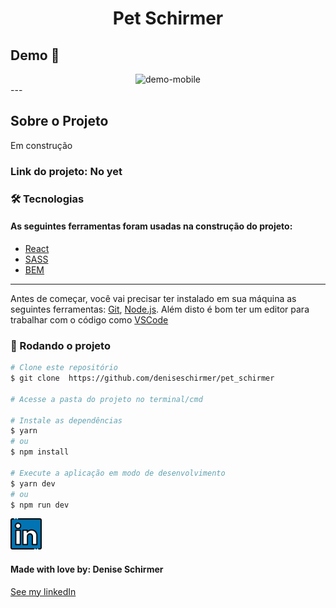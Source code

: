 <h1 style="text-align: center; font-weight: bold;">Pet Schirmer</h1>

## Demo 📸

<div align="center">
   <img src="" alt="demo-mobile" height="425">
</div> 
 ---

## Sobre o Projeto

Em construção

### Link do projeto: No yet

### 🛠 Tecnologias

#### As seguintes ferramentas foram usadas na construção do projeto:

- [React](https://pt-br.reactjs.org/)
- [SASS](https://sass-lang.com/documentation/)
- [BEM](https://en.bem.info/methodology/)

---

Antes de começar, você vai precisar ter instalado em sua máquina as seguintes ferramentas:
[Git](https://git-scm.com), [Node.js](https://nodejs.org/en/).
Além disto é bom ter um editor para trabalhar com o código como [VSCode](https://code.visualstudio.com/)

### 🎲 Rodando o projeto

```bash
# Clone este repositório
$ git clone  https://github.com/deniseschirmer/pet_schirmer

# Acesse a pasta do projeto no terminal/cmd

# Instale as dependências
$ yarn
# ou
$ npm install

# Execute a aplicação em modo de desenvolvimento
$ yarn dev
# ou
$ npm run dev

```

<a href="https://raw.githubusercontent.com/ARTHURPC03/Proffy-FullStack/master/github/linkedin.png">
<img src="https://raw.githubusercontent.com/ARTHURPC03/Proffy-FullStack/master/github/linkedin.png" alt="LinkedIn" height="50"></a>
<br />

#### Made with love by: Denise Schirmer

[See my linkedIn](https://www.linkedin.com/in/denise-s-lima-schirmer-9702661ba/)
